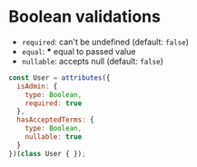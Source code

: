 # Boolean validations

* `required`: can't be undefined \(default: `false`\)
* `equal`: **\*** equal to passed value
* `nullable`: accepts null \(default: `false`\)

```javascript
const User = attributes({
  isAdmin: {
    type: Boolean,
    required: true
  },
  hasAcceptedTerms: {
    type: Boolean,
    nullable: true
  }
})(class User { });
```

